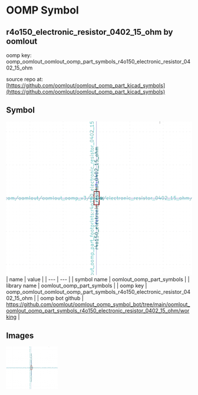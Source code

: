 # OOMP Symbol  
## r4o150_electronic_resistor_0402_15_ohm  by oomlout  
  
oomp key: oomp_oomlout_oomlout_oomp_part_symbols_r4o150_electronic_resistor_0402_15_ohm  
  
source repo at: [https://github.com/oomlout/oomlout_oomp_part_kicad_symbols](https://github.com/oomlout/oomlout_oomp_part_kicad_symbols)  
## Symbol  
  
[![working.png](working_600.png)](working.png)  
| name | value | 
| --- | --- | 
| symbol name | oomlout_oomp_part_symbols | 
| library name | oomlout_oomp_part_symbols | 
| oomp key | oomp_oomlout_oomlout_oomp_part_symbols_r4o150_electronic_resistor_0402_15_ohm | 
| oomp bot github | https://github.com/oomlout/oomlout_oomp_symbol_bot/tree/main/oomlout_oomlout_oomp_part_symbols_r4o150_electronic_resistor_0402_15_ohm/working | 
## Images  
  
[![working.png](working_140.png)](working.png)  
